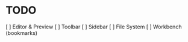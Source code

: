 
# TODO

[ ] Editor & Preview
[ ] Toolbar
[ ] Sidebar
    [ ] File System
    [ ] Workbench (bookmarks)



